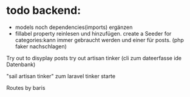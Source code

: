 # todo backend:

- models noch dependencies(imports) ergänzen
- fillabel property reinlesen und hinzufügen.
create a Seeder for categories:kann immer gebraucht werden
und einer für posts. (php faker nachschlagen)

Try out to disyplay posts
try out artisan tinker (cli zum dateerfasse ide Datenbank)

"sail artisan tinker" zum laravel tinker starte

Routes by baris